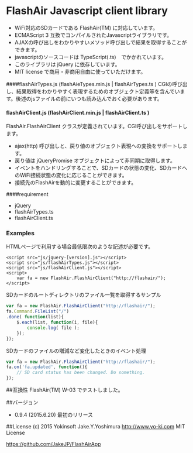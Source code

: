 FlashAir Javascript client library
===================
- WiFi対応のSDカードである FlashAir(TM) に対応しています。
- ECMAScript 3 互換でコンパイルされたJavascriptライブラリです。
- AJAXの呼び出しをわかりやすいメソッド呼び出しで結果を取得することができます。
- javascriptのソースコードは TypeScript(.ts)　でかかれています。
- このライブラリは jQuery に依存しています。
- MIT license で商用・非商用自由に使っていただけます。

####flashAirTypes.js (flashAieTypes.min.js | flashAirTypes.ts )
CGIの呼び出し、結果取得をわかりやすく表現するためのオブジェクト定義等を含んでいます。後述のjsファイルの前にいつも読み込んでおく必要があります。

#### flashAirClient.js (flashAirClient.min.js | flashAirClient.ts )
FlashAir.FlashAirClient クラスが定義されています。CGI呼び出しをサポートします。

- ajax(http) 呼び出しと、戻り値のオブジェクト表現への変換をサポートします。
- 戻り値は jQueryPromise オブジェクトによって非同期に取得します。
- イベントをハンドリングすることで、SDカードの状態の変化、SDカードへのWiFi接続状態の変化に応じることができます。
- 接続先のFlashAirを動的に変更することができます。


####requirement
- jQuery
- flashAirTypes.ts
- flashAirClient.ts


### Examples
HTMLページで利用する場合最低限次のような記述が必要です。
```
<script src="js/jquery-[version].js"></script>
<script src="js/flashAirTypes.js"></script>
<script src="js/flashAirClient.js"></script>
<script>
	var fa = new FlashAir.FlashAirClient("http://flashair/");
</script>
```

SDカードのルートディレクトリのファイル一覧を取得するサンプル
```ts
var fa = new FlashAir.FlashAirClient("http://flashair/");
fa.Command.FileList("/")
.done( function(list){
	$.each(list, function(i, file){
		console.log( file );
	});
});
```
SDカードのファイルの増減など変化したときのイベント処理
```ts
var fa = new FlashAir.FlashAirClient("http://flashair/");
fa.on('fa.updated', function(){
	// SD card status has been changed. Do something.
});
```

##互換性
FlashAir(TM) W-03 でテストしました。

##バージョン

-  0.9.4 (2015.6.20)
  最初のリリース

##License
(c) 2015 Yokinsoft Jake.Y.Yoshimura http://www.yo-ki.com
MIT License

https://github.com/JakeJP/FlashAirApp
